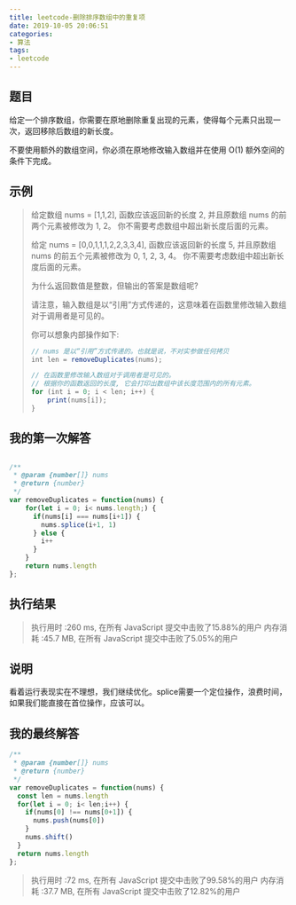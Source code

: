 ```yaml
---
title: leetcode-删除排序数组中的重复项
date: 2019-10-05 20:06:51
categories:
- 算法
tags:
- leetcode
---
```


## 题目

给定一个排序数组，你需要在原地删除重复出现的元素，使得每个元素只出现一次，返回移除后数组的新长度。

不要使用额外的数组空间，你必须在原地修改输入数组并在使用 O(1) 额外空间的条件下完成。

## 示例

> 给定数组 nums = [1,1,2], 
> 函数应该返回新的长度 2, 并且原数组 nums 的前两个元素被修改为 1, 2。 
> 你不需要考虑数组中超出新长度后面的元素。
> 
> 给定 nums = [0,0,1,1,1,2,2,3,3,4],
> 函数应该返回新的长度 5, 并且原数组 nums 的前五个元素被修改为 0, 1, 2, 3, 4。
> 你不需要考虑数组中超出新长度后面的元素。
> 
> 为什么返回数值是整数，但输出的答案是数组呢?
> 
> 请注意，输入数组是以“引用”方式传递的，这意味着在函数里修改输入数组对于调用者是可见的。
> 
> 你可以想象内部操作如下:
> ```javascript
> // nums 是以“引用”方式传递的。也就是说，不对实参做任何拷贝
> int len = removeDuplicates(nums);
> 
> // 在函数里修改输入数组对于调用者是可见的。
> // 根据你的函数返回的长度, 它会打印出数组中该长度范围内的所有元素。
> for (int i = 0; i < len; i++) {
>     print(nums[i]);
> }
> ```

## 我的第一次解答

```javascript

/**
 * @param {number[]} nums
 * @return {number}
 */
var removeDuplicates = function(nums) {
    for(let i = 0; i< nums.length;) {
      if(nums[i] === nums[i+1]) {
        nums.splice(i+1, 1)
      } else {
        i++
      }
    }
    return nums.length
};

```

##  执行结果

> 执行用时 :260 ms, 在所有 JavaScript 提交中击败了15.88%的用户
> 内存消耗 :45.7 MB, 在所有 JavaScript 提交中击败了5.05%的用户

## 说明

看着运行表现实在不理想，我们继续优化。splice需要一个定位操作，浪费时间，如果我们能直接在首位操作，应该可以。

## 我的最终解答

```javascript
/**
 * @param {number[]} nums
 * @return {number}
 */
var removeDuplicates = function(nums) {
  const len = nums.length
  for(let i = 0; i< len;i++) {
    if(nums[0] !== nums[0+1]) {
      nums.push(nums[0])
    }
    nums.shift()
  }
  return nums.length
};

```

> 执行用时 :72 ms, 在所有 JavaScript 提交中击败了99.58%的用户
> 内存消耗 :37.7 MB, 在所有 JavaScript 提交中击败了12.82%的用户
